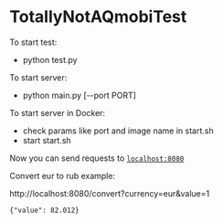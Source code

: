 # TotallyNotAQmobiTest

To start test:
  * python test.py
  
To start server:

  * python main.py [--port PORT]

To start server in Docker:
  * check params like port and image name in start.sh
  * start start.sh

Now you can send requests to [`localhost:8080`](http://localhost:8080)

Convert eur to rub example:

  http://localhost:8080/convert?currency=eur&value=1
  
    {"value": 82.012}
